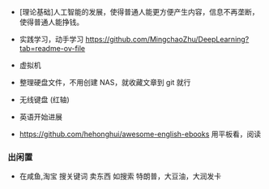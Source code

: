 
- [理论基础]人工智能的发展，使得普通人能更方便产生内容，信息不再垄断，使得普通人能挣钱。

- 实践学习，动手学习 https://github.com/MingchaoZhu/DeepLearning?tab=readme-ov-file
- 虚拟机
- 整理硬盘文件，不用创建 NAS，就收藏文章到 git 就行
- 无线键盘 (红轴)
- 英语开始进展

- https://github.com/hehonghui/awesome-english-ebooks
用平板看，阅读


### 出闲置

- 在咸鱼,淘宝 搜关键词 卖东西  如搜索 特朗普，大豆油，大润发卡
